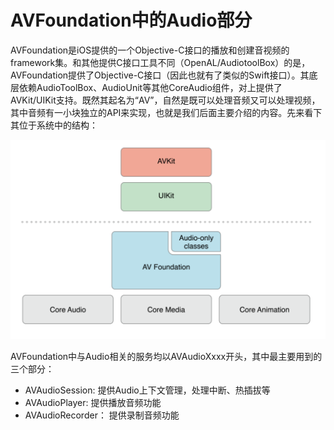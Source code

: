 # AVFoundation中的Audio部分
AVFoundation是iOS提供的一个Objective-C接口的播放和创建音视频的framework集。和其他提供C接口工具不同（OpenAL/AudiotoolBox）的是，AVFoundation提供了Objective-C接口（因此也就有了类似的Swift接口）。其底层依赖AudioToolBox、AudioUnit等其他CoreAudio组件，对上提供了AVKit/UIKit支持。既然其起名为“AV”，自然是既可以处理音频又可以处理视频，其中音频有一小块独立的API来实现，也就是我们后面主要介绍的内容。先来看下其位于系统中的结构：

![avfoundation_stack_on_ios](./images/avfoundation_stack_on_ios.png)

AVFoundation中与Audio相关的服务均以AVAudioXxxx开头，其中最主要用到的三个部分：

* AVAudioSession: 提供Audio上下文管理，处理中断、热插拔等
* AVAudioPlayer: 提供播放音频功能
* AVAudioRecorder： 提供录制音频功能